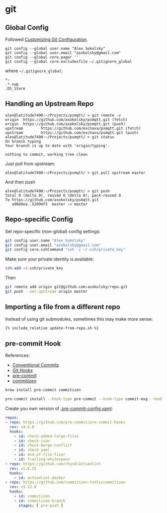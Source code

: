 # git

## Global Config

Followed
[Customizing Git Configuration](https://git-scm.com/book/en/v2/Customizing-Git-Git-Configuration).

```
git config --global user.name "Alex Sokolsky"
git config --global user.email "asokolsky@gmail.com"
git config --global core.pager ''
git config --global core.excludesfile ~/.gitignore_global
```

where `~/.gitignore_global`:
```
*~
.*.swp
.DS_Store
```

## Handling an Upstream Repo

```
alex@latitude7490:~/Projects/psmqtt/ > git remote -v
origin  https://github.com/asokolsky/psmqtt.git (fetch)
origin  https://github.com/asokolsky/psmqtt.git (push)
upstream        https://github.com/eschava/psmqtt.git (fetch)
upstream        https://github.com/eschava/psmqtt.git (push)
alex@latitude7490:~/Projects/psmqtt/ > git status
On branch typing
Your branch is up to date with 'origin/typing'.

nothing to commit, working tree clean
```

Just pull from upstream:

```
alex@latitude7490:~/Projects/psmqtt/ > git pull upstream master
```
And then push
```
alex@latitude7490:~/Projects/psmqtt/ > git push
Total 0 (delta 0), reused 0 (delta 0), pack-reused 0
To https://github.com/asokolsky/psmqtt.git
   a98ddea..52094f3  master -> master
```

## Repo-specific Config

Set repo-specific (non-global) config settings:
```sh
git config user.name "Alex Sokolsky"
git config user.email "asokolsky@gmail.com"
git config core.sshCommand "ssh -i ~/.ssh/private_key"
```

Make sure your private identity is available:
```sh
ssh-add ~/.ssh/private_key
```

Then
```sh
git remote add origin git@github.com:asokolsky/repo.git
git push --set-upstream origin master
```

## Importing a file from a different repo

Instead of using git submodules, sometimes this may make more sense:
```sh
{% include_relative update-from-repo.sh %}
```

## pre-commit Hook

References:

* [Conventional Commits](https://www.conventionalcommits.org/en/v1.0.0/)
* [Git Hooks](https://git-scm.com/book/en/v2/Customizing-Git-Git-Hooks)
* [pre-commit](https://pre-commit.com/#intro)
* [commitizen](https://commitizen-tools.github.io/commitizen/)

```sh
brew install pre-commit commitizen
```

```sh
pre-commit install --hook-type pre-commit --hook-type commit-msg --hook-type pre-push
```

Create you own version of
[.pre-commit-config.yaml](https://github.com/pre-commit/pre-commit/blob/main/.pre-commit-config.yaml):

```yaml
repos:
- repo: https://github.com/pre-commit/pre-commit-hooks
  rev: v4.4.0
  hooks:
    - id: check-added-large-files
    - id: check-json
    - id: check-merge-conflict
    - id: check-yaml
    - id: end-of-file-fixer
    - id: trailing-whitespace
- repo: https://github.com/rhysd/actionlint
  rev: v1.6.25
  hooks:
    - id: actionlint-docker
- repo: https://github.com/commitizen-tools/commitizen
  rev: v3.12.0
  hooks:
    - id: commitizen
    - id: commitizen-branch
      stages: [ pre-push ]
```
